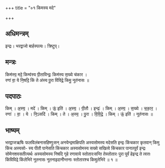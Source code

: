 +++
title = "०१ किमस्य मदे"

+++
## अधिमन्त्रम्
इन्द्रः। भरद्वाजो बार्हस्पत्यः। त्रिष्टुप्।

## मन्त्रः
किम॑स्य॒ मदे॒ किम्व॑स्य पी॒ताविन्द्रः॒ किम॑स्य स॒ख्ये च॑कार ।  
रणा॑ वा॒ ये नि॒षदि॒ किं ते अ॑स्य पु॒रा वि॑विद्रे॒ किमु॒ नूत॑नासः ॥

## पदपाठः
किम् । अ॒स्य॒ । मदे॑ । किम् । ऊं॒ इति॑ । अ॒स्य॒ । पी॒तौ । इन्द्रः॑ । किम् । अ॒स्य॒ । स॒ख्ये । च॒का॒र॒ ।  
रणाः॑ । वा॒ । ये । नि॒ऽसदि॑ । किम् । ते । अ॒स्य॒ । पु॒रा । वि॒वि॒द्रे॒ । किम् । ऊं॒ इति॑ । नूत॑नासः ॥

## भाष्यम्
भरद्वाजऋषिः फलविलंबनासहिष्णुःसन् अनयेन्द्रमाक्षिपति अस्यसोमस्य मदेसति इन्द्रः किंचकार कृतवान् किमु किंच अस्यसो- स्य पीतौ पानेसति किंचकार अस्यसोमस्य सख्ये सखित्वे किंचकार पानात्पूर्वं इन्द्रः सोमेनशवसतीत्यर्थः अस्यसोमस्य निषदि गृहे रणावाये स्तोतारःसन्ति तेस्तोतारः पुरा पूर्वं हेइन्द्र ते त्वत्तः किंविविद्रे किंलेभिरे नूतनासः नूतनाइदानीन्तनाः स्तोतारश्च किमुलेभिरे ॥ १ ॥